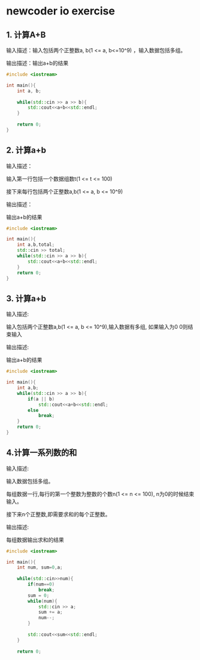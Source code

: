 # newcoder io exercise

## 1. 计算A+B

输入描述：输入包括两个正整数a, b(1 <= a, b<=10^9) ，输入数据包括多组。

输出描述：输出a+b的结果

```C++
#include <iostream>

int main(){
    int a, b;
    
    while(std::cin >> a >> b){
        std::cout<<a+b<<std::endl;
    }
    
    return 0;
}
```

## 2. 计算a+b

输入描述：

输入第一行包括一个数据组数t(1 <= t <= 100)

接下来每行包括两个正整数a,b(1 <= a, b <= 10^9)

输出描述：

输出a+b的结果

```C++
#include <iostream>

int main(){
    int a,b,total;
    std::cin >> total;
    while(std::cin >> a >> b){
        std::cout<<a+b<<std::endl;
    }
    return 0;
}
```

## 3. 计算a+b

输入描述:

输入包括两个正整数a,b(1 <= a, b <= 10^9),输入数据有多组, 如果输入为0 0则结束输入

输出描述:

输出a+b的结果

```C++
#include <iostream>

int main(){
    int a,b;
    while(std::cin >> a >> b){
        if(a || b)
            std::cout<<a+b<<std::endl;
        else 
            break;
    }
    return 0;
}
```

## 4.计算一系列数的和

输入描述:

输入数据包括多组。

每组数据一行,每行的第一个整数为整数的个数n(1 <= n <= 100), n为0的时候结束输入。

接下来n个正整数,即需要求和的每个正整数。

输出描述:

每组数据输出求和的结果

```C++
#include <iostream>

int main(){
    int num, sum=0,a;
    
    while(std::cin>>num){
        if(num==0)
            break;
        sum = 0;
        while(num){
            std::cin >> a;
            sum += a;
            num--;
        }
            
        std::cout<<sum<<std::endl;
    }
    
    return 0;
```